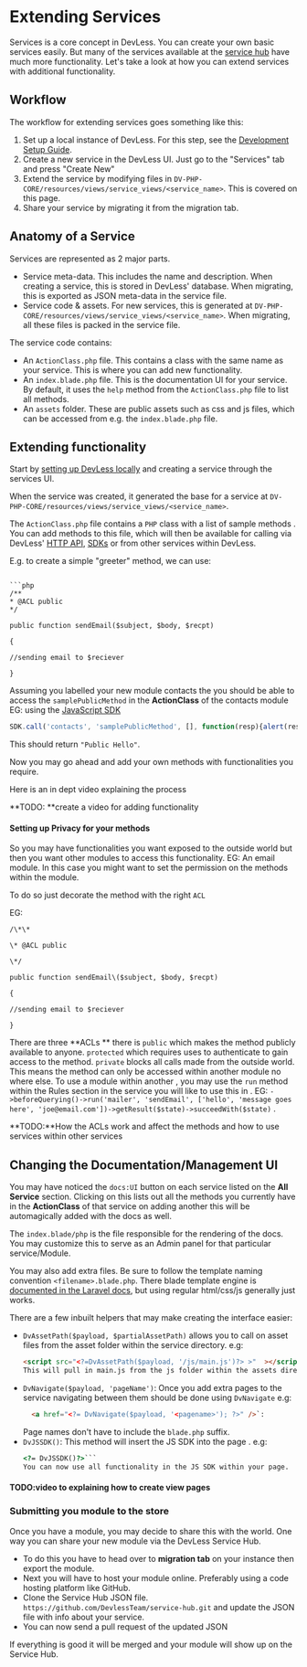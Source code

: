# Extending Services

Services is a core concept in DevLess. You can create your own basic services easily. But many of the services available at the [service hub](/using_services.md) have much more functionality. Let's take a look at how you can extend services with additional functionality.

## Workflow

The workflow for extending services goes something like this:

1. Set up a local instance of DevLess. For this step, see the [Development Setup Guide](/dev-setup.md).
1. Create a new service in the DevLess UI. Just go to the "Services" tab and press "Create New"
1. Extend the service by modifying files in `DV-PHP-CORE/resources/views/service_views/<service_name>`. This is covered on this page.
1. Share your service by migrating it from the migration tab.

## Anatomy of a Service

Services are represented as 2 major parts.

- Service meta-data. This includes the name and description. When creating a service, this is stored in DevLess' database. When migrating, this is exported as JSON meta-data in the service file.
- Service code & assets. For new services, this is generated at `DV-PHP-CORE/resources/views/service_views/<service_name>`. When migrating, all these files is packed in the service file.

The service code contains:

- An `ActionClass.php` file. This contains a class with the same name as your service. This is where you can add new functionality.
- An `index.blade.php` file. This is the documentation UI for your service. By default, it uses the `help` method from the `ActionClass.php` file to list all methods.
- An `assets` folder. These are public assets such as css and js files, which can be accessed from e.g. the `index.blade.php` file.

## Extending functionality

Start by [setting up DevLess locally](/dev-setup.md) and creating a service through the services UI. 

When the service was created, it generated the base for a service at `DV-PHP-CORE/resources/views/service_views/<service_name>`.

The `ActionClass.php` file contains a `PHP` class with a list of sample methods . You can add methods to this file, which will then be available for calling via DevLess' [HTTP API](/http_api.md), [SDKs](/sdks.md) or from other services within DevLess.

E.g. to create a simple "greeter" method, we can use: 
```

```php
/**
* @ACL public
*/

public function sendEmail($subject, $body, $recpt)

{

//sending email to $reciever

}
```

Assuming you labelled your new module contacts the you should be able to access the `samplePublicMethod` in the **ActionClass** of the contacts module EG: using the  [JavaScript SDK](/sdks.md) 
```js
SDK.call('contacts', 'samplePublicMethod', [], function(resp){alert(resp);})
```
This should return `"Public Hello"`.

Now you may go ahead and add your own methods with functionalities you require.

Here is an in dept video explaining the  process

**TODO: **create a video for adding functionality

#### Setting up Privacy for your methods

So you may have functionalities you want exposed to the outside world but then you want other modules to access this functionality. EG: An email module.  In this case you might want to set the permission on the methods within the module.

To do so just decorate the method with the right `ACL`

EG:

```
/\*\*

\* @ACL public

\*/

public function sendEmail\($subject, $body, $recpt)

{

//sending email to $reciever

}
```

There are three **ACLs ** there is `public` which makes the method publicly available to anyone. `protected` which requires uses to authenticate to gain access to the method. `private` blocks all calls made from the outside world. This means the method can only be accessed within another module  no where else.  To use  a module within another , you may use the `run` method within the   Rules section in the  service you will like to use this in . EG: `->beforeQuerying()->run('mailer', 'sendEmail', ['hello', 'message goes here', 'joe@email.com'])->getResult($state)->succeedWith($state)` .

**TODO:**How the ACLs work and affect the methods and how to use services within other services

## Changing the Documentation/Management UI

You may have noticed the `docs:UI` button on each service listed on the **All Service** section. Clicking on this lists out all the methods you currently have in the **ActionClass** of that service on adding another this will be automagically added with the docs as well.

The `index.blade/php` is the file responsible for the rendering of the docs. You may customize this to serve as an Admin panel for that particular service/Module.

You may also add extra files. Be sure to follow the template naming convention `<filename>.blade.php`. There blade template engine is [documented in the Laravel docs](https://laravel.com/docs/5.1/blade), but using regular html/css/js generally just works.

There are a few inbuilt helpers that may make creating the interface easier:

* `DvAssetPath($payload, $partialAssetPath)` allows you to call on asset files from the asset folder within the service directory. e.g: 
  ```html
  <script src="<?=DvAssetPath($payload, '/js/main.js')?> >"  ></script>``` 
  This will pull in main.js from the js folder within the assets directory within that service. `$payload` is a global variable and preset so you don't have to worry about it. 
* `DvNavigate($payload, 'pageName')`: Once you add extra pages to the service navigating between them should be done using `DvNavigate` e.g: 
  ```html
    <a href="<?= DvNavigate($payload, '<pagename>'); ?>" />`:  
    ```
    Page names don't have to include the `blade.php` suffix.
* `DvJSSDK()`: This method will insert the JS SDK into the page . e.g: 
  ```html
  <?= DvJSSDK()?>```
  You can now use all functionality in the JS SDK within your page.

#### TODO:video to explaining how to create view pages

### Submitting you module to the store

Once you have a module, you may decide to share this with the world. One way you can share your new module  via the DevLess Service Hub.

* To do this you have to head over to **migration tab** on your instance then export the module.
* Next you will have to host your module online. Preferably using a code hosting platform like GitHub.
* Clone the Service Hub JSON file. `https://github.com/DevlessTeam/service-hub.git` and update the JSON file with info about your service. 
* You can now send a pull request  of the updated JSON 

If everything is good it will be merged and your module will show up on the Service Hub. 



